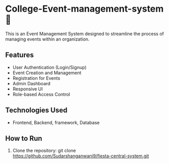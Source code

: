 # College-Event-management-system 🎉

This is an Event Management System designed to streamline the process of managing events within an organization.

## Features

- User Authentication (Login/Signup)
- Event Creation and Management
- Registration for Events
- Admin Dashboard
- Responsive UI
- Role-based Access Control

## Technologies Used

- Frontend, Backend, framework, Database

## How to Run

1. Clone the repository:
git clone https://github.com/Sudarshanganwani9/fiesta-central-system.git